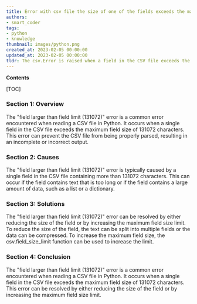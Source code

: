 ```yaml
---
title: Error with csv file the size of one of the fields exceeds the maximum allowed limit of 131072
authors:
- smart_coder
tags:
- python
- knowledge
thumbnail: images/python.png
created_at: 2023-02-05 00:00:00
updated_at: 2023-02-05 00:00:00
tldr: The csv.Error is raised when a field in the CSV file exceeds the maximum field size limit of 131072 bytes.
---
```


**Contents**

[TOC]

### Section 1: Overview
The "field larger than field limit (131072)" error is a common error encountered when reading a CSV file in Python. It occurs when a single field in the CSV file exceeds the maximum field size of 131072 characters. This error can prevent the CSV file from being properly parsed, resulting in an incomplete or incorrect output.

### Section 2: Causes
The "field larger than field limit (131072)" error is typically caused by a single field in the CSV file containing more than 131072 characters. This can occur if the field contains text that is too long or if the field contains a large amount of data, such as a list or a dictionary.

### Section 3: Solutions
The "field larger than field limit (131072)" error can be resolved by either reducing the size of the field or by increasing the maximum field size limit. To reduce the size of the field, the text can be split into multiple fields or the data can be compressed. To increase the maximum field size, the csv.field_size_limit function can be used to increase the limit.

### Section 4: Conclusion
The "field larger than field limit (131072)" error is a common error encountered when reading a CSV file in Python. It occurs when a single field in the CSV file exceeds the maximum field size of 131072 characters. This error can be resolved by either reducing the size of the field or by increasing the maximum field size limit.
